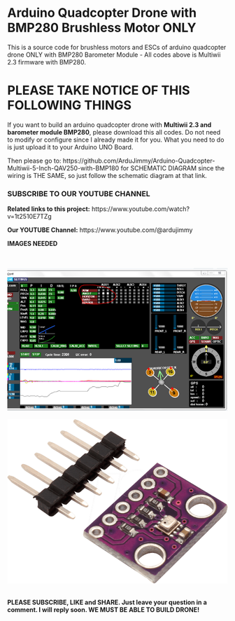 # Arduino Quadcopter Drone with BMP280 Brushless Motor ONLY
This is a source code for brushless motors and ESCs of arduino quadcopter drone ONLY with BMP280 Barometer Module - All codes above is Multiwii 2.3 firmware with BMP280.

<h1>PLEASE TAKE NOTICE OF THIS FOLLOWING THINGS</h1>
<p>If you want to build an arduino quadcopter drone with <b>Multiwii 2.3 and barometer module BMP280</b>, please download this all codes. Do not need to modify or configure since I already made it for you. What you need to do is just upload it to your Arduino UNO Board.</p>

<p>Then please go to: https://github.com/ArduJimmy/Arduino-Quadcopter-Multiwii-5-Inch-QAV250-with-BMP180 for SCHEMATIC DIAGRAM since the wiring is THE SAME, so just follow the schematic diagram at that link.</p>

<h3>SUBSCRIBE TO OUR YOUTUBE CHANNEL</h3>
<p><b>Related links to this project:</b> https://www.youtube.com/watch?v=1t2510E7TZg</p>
<p><b>Our YOUTUBE Channel:</b> https://www.youtube.com/@ardujimmy</p>

<p><b>IMAGES NEEDED</b></p>
<br /><br />
<img src="https://github.com/ArduJimmy/Arduino-Quadcopter-Drone-with-BMP280-Brushless-Motor-ONLY/blob/main/multiwiiconf_GUI%20for%20bmp280.PNG" alt="bmp280, arduino quadcopter with bmp280, arduino drone with bmp280" />
<br /><br />
<img src="https://github.com/ArduJimmy/Arduino-Quadcopter-Drone-with-BMP280-Brushless-Motor-ONLY/blob/main/BMP280.png" alt="bmp280, arduino quadcopter with bmp280, arduino drone with bmp280" />
<br /><br />
<p><b>PLEASE SUBSCRIBE, LIKE and SHARE. Just leave your question in a comment. I will reply soon. WE MUST BE ABLE TO BUILD DRONE!</b></p>
